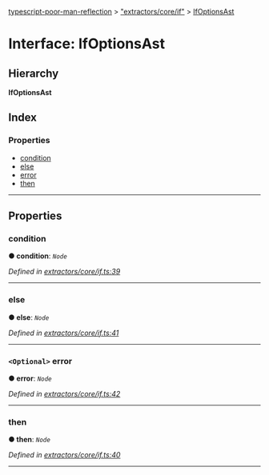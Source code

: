 [typescript-poor-man-reflection](../README.md) > ["extractors/core/if"](../modules/_extractors_core_if_.md) > [IfOptionsAst](../interfaces/_extractors_core_if_.ifoptionsast.md)

# Interface: IfOptionsAst

## Hierarchy

**IfOptionsAst**

## Index

### Properties

* [condition](_extractors_core_if_.ifoptionsast.md#condition)
* [else](_extractors_core_if_.ifoptionsast.md#else)
* [error](_extractors_core_if_.ifoptionsast.md#error)
* [then](_extractors_core_if_.ifoptionsast.md#then)

---

## Properties

<a id="condition"></a>

###  condition

**● condition**: *`Node`*

*Defined in [extractors/core/if.ts:39](https://github.com/cancerberoSgx/typescript-poor-man-reflection/blob/f49b48b/src/extractors/core/if.ts#L39)*

___
<a id="else"></a>

###  else

**● else**: *`Node`*

*Defined in [extractors/core/if.ts:41](https://github.com/cancerberoSgx/typescript-poor-man-reflection/blob/f49b48b/src/extractors/core/if.ts#L41)*

___
<a id="error"></a>

### `<Optional>` error

**● error**: *`Node`*

*Defined in [extractors/core/if.ts:42](https://github.com/cancerberoSgx/typescript-poor-man-reflection/blob/f49b48b/src/extractors/core/if.ts#L42)*

___
<a id="then"></a>

###  then

**● then**: *`Node`*

*Defined in [extractors/core/if.ts:40](https://github.com/cancerberoSgx/typescript-poor-man-reflection/blob/f49b48b/src/extractors/core/if.ts#L40)*

___

